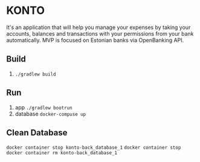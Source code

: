 # KONTO
It's an application that will help you manage your expenses by taking your accounts, balances and transactions with your permissions from your bank automatically. MVP is focused on Estonian banks via OpenBanking API.


## Build
1. `./gradlew build`

## Run
1. app `./gradlew bootrun`  
1. database `docker-compuse up`

## Clean Database
`docker container stop konto-back_database_1`
`docker container stop docker container rm konto-back_database_1`
